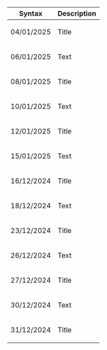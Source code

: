 | Syntax | Description |
| --- | ----------- |
| <p>04/01/2025</p> | Title |
| <p>06/01/2025</p> | Text |
| <p>08/01/2025</p> | Title |
| <p>10/01/2025</p> | Text |
| <p>12/01/2025</p> | Title |
| <p>15/01/2025</p> | Text |
| <p>16/12/2024</p> | Title |
| <p>18/12/2024</p> | Text |
| <p>23/12/2024</p> | Title |
| <p>26/12/2024</p> | Text |
| <p>27/12/2024</p> | Title |
| <p>30/12/2024</p> | Text |
| <p>31/12/2024</p> | Title |
